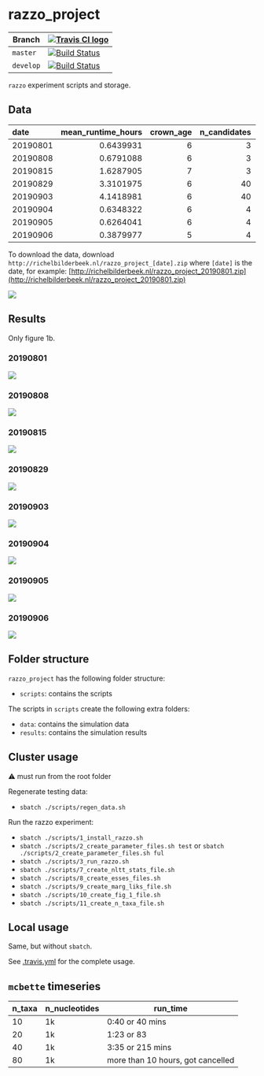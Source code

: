 # razzo_project

Branch|[![Travis CI logo](pics/TravisCI.png)](https://travis-ci.org)
---|---
`master`|[![Build Status](https://travis-ci.org/richelbilderbeek/razzo_project.svg?branch=master)](https://travis-ci.org/richelbilderbeek/razzo_project)
`develop`|[![Build Status](https://travis-ci.org/richelbilderbeek/razzo_project.svg?branch=develop)](https://travis-ci.org/richelbilderbeek/razzo_project)

`razzo` experiment scripts and storage.

## Data

|date     | mean_runtime_hours| crown_age| n_candidates| mcmc_chain_length| n_replicates| mean_n_taxa| mean_ess|
|:--------|------------------:|---------:|------------:|-----------------:|------------:|-----------:|--------:|
|20190801 |          0.6439931|         6|            3|           1111000|            2|    26.81250| 552.0521|
|20190808 |          0.6791088|         6|            3|           1111000|            2|    26.81250| 541.2969|
|20190815 |          1.6287905|         7|            3|           1111000|            2|    56.75000| 463.0667|
|20190829 |          3.3101975|         6|           40|           1000000|            2|    26.81250| 421.7337|
|20190903 |          4.1418981|         6|           40|           1000000|            2|    26.81250| 429.4056|
|20190904 |          0.6348322|         6|            4|           1000000|            2|    26.81250| 478.9740|
|20190905 |          0.6264041|         6|            4|           1000000|           10|    28.33333| 502.4483|
|20190906 |          0.3879977|         5|            4|           1000000|            2|    17.66667| 610.8542|

To download the data, 
download `http://richelbilderbeek.nl/razzo_project_[date].zip` where `[date]` is the date, 
for example: [http://richelbilderbeek.nl/razzo_project_20190801.zip](http://richelbilderbeek.nl/razzo_project_20190801.zip)

![](fig_run_times.png)

## Results

Only figure 1b.

### 20190801

![](results/razzo_project_20190801/figure_1b.png)

### 20190808

![](results/razzo_project_20190808/figure_1b.png)

### 20190815

![](results/razzo_project_20190815/figure_1b.png)

### 20190829

![](results/razzo_project_20190829/figure_1b.png)

### 20190903

![](results/razzo_project_20190903/figure_1b.png)

### 20190904

![](results/razzo_project_20190904/figure_1b.png)

### 20190905

![](results/razzo_project_20190905/figure_1b.png)

### 20190906

![](results/razzo_project_20190906/figure_1b.png)

## Folder structure

`razzo_project` has the following folder structure:

 * `scripts`: contains the scripts

The scripts in `scripts` create the following extra folders:

 * `data`: contains the simulation data
 * `results`: contains the simulation results

## Cluster usage

:warning: must run from the root folder

Regenerate testing data:

 * `sbatch ./scripts/regen_data.sh`

Run the razzo experiment:

 * `sbatch ./scripts/1_install_razzo.sh`
 * `sbatch ./scripts/2_create_parameter_files.sh test` or `sbatch ./scripts/2_create_parameter_files.sh ful`
 * `sbatch ./scripts/3_run_razzo.sh`
 * `sbatch ./scripts/7_create_nltt_stats_file.sh`
 * `sbatch ./scripts/8_create_esses_files.sh`
 * `sbatch ./scripts/9_create_marg_liks_file.sh`
 * `sbatch ./scripts/10_create_fig_1_file.sh`
 * `sbatch ./scripts/11_create_n_taxa_file.sh`

## Local usage

Same, but without `sbatch`.

See [.travis.yml](.travis.yml) for the complete usage.

## `mcbette` timeseries

n_taxa|n_nucleotides|run_time
---|---|---
10|1k|0:40 or 40 mins
20|1k|1:23 or 83
40|1k|3:35 or 215 mins
80|1k|more than 10 hours, got cancelled
